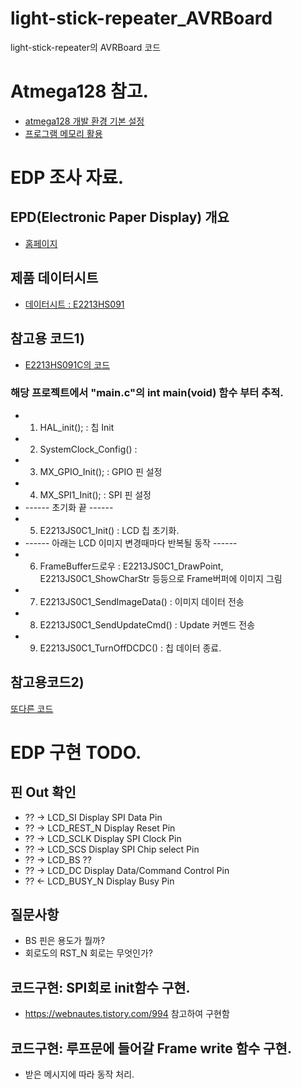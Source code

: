 # light-stick-repeater_AVRBoard
light-stick-repeater의 AVRBoard 코드

# Atmega128 참고.
 - [atmega128 개발 환경 기본 설정](https://kmg1767.tistory.com/38)
 - [프로그램 메모리 활용](https://m.blog.naver.com/PostView.naver?isHttpsRedirect=true&blogId=jbivanlee&logNo=40119550790)

# EDP 조사 자료.
## EPD(Electronic Paper Display) 개요
 - [홈페이지](https://docs.pervasivedisplays.com/epd-usage/epd-driving-sequence/small-epds)

## 제품 데이터시트
 - [데이터시트 : E2213HS091](https://www.pervasivedisplays.com/wp-content/uploads/2019/06/1P159-00_01_E2213HS091_20171031.pdf)


## 참고용 코드1)
 - [E2213HS091C의 코드](https://github.com/szongen/E2213HS091-drive/blob/main/Application/HardDrivers/E2213JS0C1.h)
 ### 해당 프로젝트에서 "main.c"의 int main(void) 함수 부터 추적.
 - 1. HAL_init();           : 칩 Init
 - 2. SystemClock_Config()  : 
 - 3. MX_GPIO_Init();       : GPIO 핀 설정 
 - 4. MX_SPI1_Init();       : SPI 핀 설정 
 - ------ 초기화 끝 ------
 - 5. E2213JS0C1_Init()     : LCD 칩 초기화.
 - ------ 아래는 LCD 이미지 변경때마다 반복될 동작 ------
 - 6. FrameBuffer드로우           : E2213JS0C1_DrawPoint, E2213JS0C1_ShowCharStr 등등으로 Frame버퍼에 이미지 그림
 - 7. E2213JS0C1_SendImageData() : 이미지 데이터 전송
 - 8. E2213JS0C1_SendUpdateCmd() : Update 커멘드 전송
 - 9. E2213JS0C1_TurnOffDCDC()   : 칩 데이터 종료.

## 참고용코드2)
 [또다른 코드](https://github.com/szongen/ESP32_ePaper)



# EDP 구현 TODO. 
 ## 핀 Out 확인
 - ??   ->  LCD_SI      Display SPI Data Pin
 - ??   ->  LCD_REST_N  Display Reset Pin
 - ??   ->  LCD_SCLK    Display SPI Clock Pin
 - ??   ->  LCD_SCS      Display SPI Chip select Pin
 - ??   ->  LCD_BS      ??
 - ??   ->  LCD_DC      Display Data/Command Control Pin
 - ??   <-  LCD_BUSY_N  Display Busy Pin

 ## 질문사항    
 - BS 핀은 용도가 뭘까?
 - 회로도의 RST_N 회로는 무엇인가?

 ## 코드구현: SPI회로 init함수 구현.
 - https://webnautes.tistory.com/994 참고하여 구현함

 ## 코드구현: 루프문에 들어갈 Frame write 함수 구현. 
 - 받은 메시지에 따라 동작 처리.
